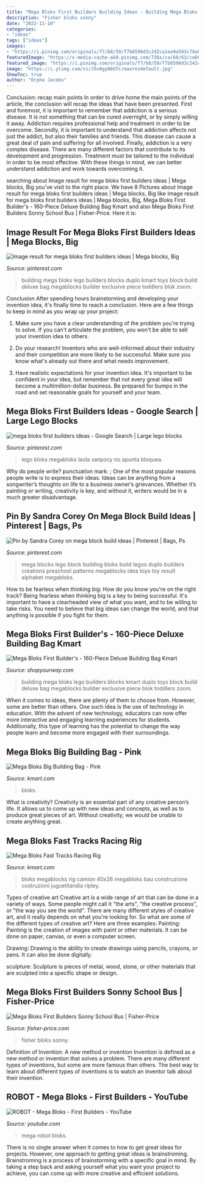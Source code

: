 ```yaml
---
title: "Mega Bloks First Builders Building Ideas - Building Mega Bloks Lego Builders Blocks Duplo Kmart Toys Block Build Deluxe Bag Megablocks Builder Exclusive Piece Toddlers Blok Zoom"
description: "Fisher bloks sonny"
date: "2022-11-10"
categories:
- "ideas"
tags: ["ideas"]
images:
- "https://i.pinimg.com/originals/f7/b8/59/f7b8598d3c242ca1ea9a593c74a63b13.jpg"
featuredImage: "https://s-media-cache-ak0.pinimg.com/736x/ca/60/63/ca6063b85aa18a8caa2dea2a4d4c937b.jpg"
featured_image: "https://i.pinimg.com/originals/f7/b8/59/f7b8598d3c242ca1ea9a593c74a63b13.jpg"
image: "https://i.ytimg.com/vi/J5vAgy66GTc/maxresdefault.jpg"
ShowToc: true
author: "Orpha Jacobs"
---
```



Conclusion: recap main points
In order to drive home the main points of the article, the conclusion will recap the ideas that have been presented. First and foremost, it is important to remember that addiction is a serious disease. It is not something that can be cured overnight, or by simply willing it away. Addiction requires professional help and treatment in order to be overcome. Secondly, it is important to understand that addiction affects not just the addict, but also their families and friends. This disease can cause a great deal of pain and suffering for all involved. Finally, addiction is a very complex disease. There are many different factors that contribute to its development and progression. Treatment must be tailored to the individual in order to be most effective. With these things in mind, we can better understand addiction and work towards overcoming it.

	

		
searching about Image result for mega bloks first builders ideas | Mega blocks, Big you've visit to the right place. We have 8 Pictures about Image result for mega bloks first builders ideas | Mega blocks, Big like Image result for mega bloks first builders ideas | Mega blocks, Big, Mega Bloks First Builder&#039;s - 160-Piece Deluxe Building Bag Kmart and also Mega Bloks First Builders Sonny School Bus | Fisher-Price. Here it is:
		
    
## Image Result For Mega Bloks First Builders Ideas | Mega Blocks, Big

<img loading=lazy src="https://i.pinimg.com/originals/f7/b8/59/f7b8598d3c242ca1ea9a593c74a63b13.jpg" onerror="this.onerror=null;this.src='https://tse4.mm.bing.net/th?id=OIP.ZoQSiYT3ffBU6EL4wM0JhQAAAA&amp;pid=15.1';" alt="Image result for mega bloks first builders ideas | Mega blocks, Big">

_Source: pinterest.com_

>building mega bloks lego builders blocks duplo kmart toys block build deluxe bag megablocks builder exclusive piece toddlers blok zoom. 

	

Conclusion
After spending hours brainstorming and developing your invention idea, it's finally time to reach a conclusion. Here are a few things to keep in mind as you wrap up your project:
1. Make sure you have a clear understanding of the problem you're trying to solve. If you can't articulate the problem, you won't be able to sell your invention idea to others.

2. Do your research! Inventors who are well-informed about their industry and their competition are more likely to be successful. Make sure you know what's already out there and what needs improvement.

3. Have realistic expectations for your invention idea. It's important to be confident in your idea, but remember that not every great idea will become a multimillion-dollar business. Be prepared for bumps in the road and set reasonable goals for yourself and your team.

    
## Mega Bloks First Builders Ideas - Google Search | Large Lego Blocks

<img loading=lazy src="https://i.pinimg.com/originals/05/b2/18/05b2182d5e361190b2d28be8cc2f05d5.jpg" onerror="this.onerror=null;this.src='https://tse1.mm.bing.net/th?id=OIP.1pwRuT9Kubh5nLZhzpChUwAAAA&amp;pid=15.1';" alt="mega bloks first builders ideas - Google Search | Large lego blocks">

_Source: pinterest.com_

>lego bloks megabloks laola запросу по apunta bloquea. 

	

Why do people write?
punctuation mark: ;
One of the most popular reasons people write is to express their ideas. Ideas can be anything from a songwriter’s thoughts on life to a business owner’s grievances. Whether it’s painting or writing, creativity is key, and without it, writers would be in a much greater disadvantage.

    
## Pin By Sandra Corey On Mega Block Build Ideas | Pinterest | Bags, Ps

<img loading=lazy src="https://s-media-cache-ak0.pinimg.com/736x/ca/60/63/ca6063b85aa18a8caa2dea2a4d4c937b.jpg" onerror="this.onerror=null;this.src='https://tse1.mm.bing.net/th?id=OIP.8cZpDjEf36m_4VePofetegHaHa&amp;pid=15.1';" alt="Pin by Sandra Corey on mega block build ideas | Pinterest | Bags, Ps">

_Source: pinterest.com_

>mega blocks lego block building bloks build legos duplo builders creations preschool patterns megablocks idea toys toy result alphabet megabloks. 

	

How to be fearless when thinking big: How do you know you're on the right track?
Being fearless when thinking big is a key to being successful. It's important to have a clearheaded view of what you want, and to be willing to take risks. You need to believe that big ideas can change the world, and that anything is possible if you fight for them.

    
## Mega Bloks First Builder&#039;s - 160-Piece Deluxe Building Bag Kmart

<img loading=lazy src="http://c.shld.net/rpx/i/s/i/spin/image/spin_prod_1048459812" onerror="this.onerror=null;this.src='https://tse3.mm.bing.net/th?id=OIP.Ze9uWqvZzDFJ5ZsBm_03DAHaIC&amp;pid=15.1';" alt="Mega Bloks First Builder&#039;s - 160-Piece Deluxe Building Bag Kmart">

_Source: shopyourway.com_

>building mega bloks lego builders blocks kmart duplo toys block build deluxe bag megablocks builder exclusive piece blok toddlers zoom. 

	

When it comes to ideas, there are plenty of them to choose from. However, some are better than others. One such idea is the use of technology in education. With the advent of new technology, educators can now offer more interactive and engaging learning experiences for students. Additionally, this type of learning has the potential to change the way people learn and become more engaged with their surroundings.

    
## Mega Bloks Big Building Bag - Pink

<img loading=lazy src="https://c.shld.net/rpx/i/s/i/spin/10092007/prod_12242508512??hei=64&amp;wid=64&amp;qlt=50" onerror="this.onerror=null;this.src='https://tse4.mm.bing.net/th?id=OIP.IkfEc2MgsXI4iTqQo3IB4AHaHa&amp;pid=15.1';" alt="Mega Bloks Big Building Bag - Pink">

_Source: kmart.com_

>bloks. 

	

What is creativity?
Creativity is an essential part of any creative person’s life. It allows us to come up with new ideas and concepts, as well as to produce great pieces of art. Without creativity, we would be unable to create anything great.

    
## Mega Bloks Fast Tracks Racing Rig

<img loading=lazy src="https://c.shld.net/rpx/i/s/i/spin/10108573/prod_20134881712??hei=64&amp;wid=64&amp;qlt=50" onerror="this.onerror=null;this.src='https://tse2.mm.bing.net/th?id=OIP.ggWpG15craP8NmoJL5wPzgHaFj&amp;pid=15.1';" alt="Mega Bloks Fast Tracks Racing Rig">

_Source: kmart.com_

>bloks megablocks rig camion 40x26 megabloks bau construzione costruzioni juguetilandia ripley. 

	

Types of creative art
Creative art is a wide range of art that can be done in a variety of ways. Some people might call it "the arts", "the creative process", or "the way you see the world". There are many different styles of creative art, and it really depends on what you're looking for. So what are some of the different types of creative art? Here are three examples: 
Painting: Painting is the creation of images with paint or other materials. It can be done on paper, canvas, or even a computer screen.

Drawing: Drawing is the ability to create drawings using pencils, crayons, or pens. It can also be done digitally.

 sculpture: Sculpture is pieces of metal, wood, stone, or other materials that are sculpted into a specific shape or design.

    
## Mega Bloks First Builders Sonny School Bus | Fisher-Price

<img loading=lazy src="https://images.mattel.com/scene7/GCX10_CA_Viewer" onerror="this.onerror=null;this.src='https://tse1.mm.bing.net/th?id=OIP.eMFR9Ns4Axfw-qUdLZ17cgAAAA&amp;pid=15.1';" alt="Mega Bloks First Builders Sonny School Bus | Fisher-Price">

_Source: fisher-price.com_

>fisher bloks sonny. 

	

Definition of Invention: A new method or invention
Invention is defined as a new method or invention that solves a problem. There are many different types of inventions, but some are more famous than others. The best way to learn about different types of inventions is to watch an inventor talk about their invention.

    
## ROBOT - Mega Bloks - First Builders - YouTube

<img loading=lazy src="https://i.ytimg.com/vi/J5vAgy66GTc/maxresdefault.jpg" onerror="this.onerror=null;this.src='https://tse4.mm.bing.net/th?id=OIP.R484w8Lvqhne4yj1Z28WhwHaEK&amp;pid=15.1';" alt="ROBOT - Mega Bloks - First Builders - YouTube">

_Source: youtube.com_

>mega robot bloks. 

	

There is no single answer when it comes to how to get great ideas for projects. However, one approach to getting great ideas is brainstroming. Brainstroming is a process of brainstorming with a specific goal in mind. By taking a step back and asking yourself what you want your project to achieve, you can come up with more creative and efficient solutions.

